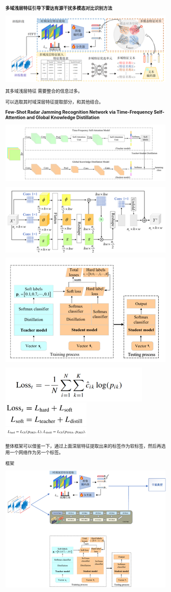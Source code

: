**多域浅层特征引导下雷达有源干扰多模态对比识别方法**



![{CF9F4879-AEDB-4D23-9C7B-143BCC4AE7B8}](images/%7BCF9F4879-AEDB-4D23-9C7B-143BCC4AE7B8%7D.png)

其多域浅层特征  需要整合的信息过多。

可以选取其时域深层特征提取部分，和其他结合。

**Few-Shot Radar Jamming Recognition Network via Time-Frequency Self-Attention and Global Knowledge Distillation**



![{33E31B15-BE0F-43F7-A88B-F82DF89684F2}](images/%7B33E31B15-BE0F-43F7-A88B-F82DF89684F2%7D.png)



![{E36E51E7-4248-4543-A242-6BCAB2A54CF5}](images/%7BE36E51E7-4248-4543-A242-6BCAB2A54CF5%7D.png)

![{65E300F4-B6F4-4610-8A3A-8475AE45A326}](images/%7B65E300F4-B6F4-4610-8A3A-8475AE45A326%7D.png)

<img src="images/%7B8CC45064-6A0F-4B44-B6D0-1ED7F402DD91%7D.png" alt="{8CC45064-6A0F-4B44-B6D0-1ED7F402DD91}" style="zoom: 50%;" />

<img src="images/%7B8D4C936A-F2BB-4931-97F8-BBC156ABB58A%7D.png" alt="{8D4C936A-F2BB-4931-97F8-BBC156ABB58A}" style="zoom:25%;" />

<img src="images/%7B971ED575-1A2A-4035-8FD4-2DDD7C66231A%7D.png" alt="{971ED575-1A2A-4035-8FD4-2DDD7C66231A}" style="zoom:25%;" />

整体框架可以借鉴一下，通过上面深层特征提取出来的标签作为软标签，然后再选用一个网络作为另一个标签。



框架

![image-20241217094553912](images/image-20241217094553912.png)
